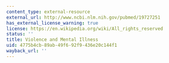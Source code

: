 ```yaml
---
content_type: external-resource
external_url: http://www.ncbi.nlm.nih.gov/pubmed/19727251
has_external_license_warning: true
license: https://en.wikipedia.org/wiki/All_rights_reserved
status: ''
title: Violence and Mental Illness
uid: 4775b4cb-89ab-49f6-92f9-436e20c144f1
wayback_url: ''
---
```

